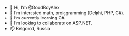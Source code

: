 - 👋 Hi, I’m @GoodBoyAlex
- 👀 I’m interested math, proiggramming (Delphi, PHP, C#).
- 🌱 I’m currently learning C#.
- 💞️ I’m looking to collaborate on ASP.NET.
- 📫 Belgorod, Russia

<!---
GoodBoyAlex/GoodBoyAlex is a ✨ special ✨ repository because its `README.md` (this file) appears on your GitHub profile.
You can click the Preview link to take a look at your changes.
--->
